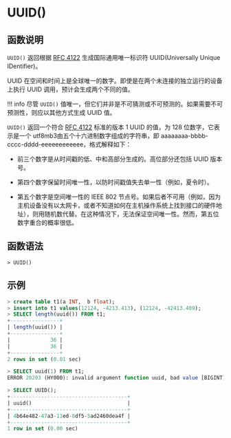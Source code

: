 # **UUID()**

## **函数说明**

`UUID()` 返回根据 [RFC 4122](http://www.ietf.org/rfc/rfc4122.txt) 生成国际通用唯一标识符 UUID(Universally Unique IDentifier)。

UUID 在空间和时间上是全球唯一的数字。即使是在两个未连接的独立运行的设备上执行 UUID 调用，预计会生成两个不同的值。

!!! info
    尽管 `UUID()` 值唯一，但它们并非是不可猜测或不可预测的。如果需要不可预测性，则应以其他方式生成 UUID 值。

`UUID()` 返回一个符合 [RFC 4122](http://www.ietf.org/rfc/rfc4122.txt) 标准的版本 1 UUID 的值，为 128 位数字，它表示是一个 utf8mb3由五个十六进制数字组成的字符串，即 aaaaaaaa-bbbb-cccc-dddd-eeeeeeeeeeee，格式解释如下：

- 前三个数字是从时间戳的低、中和高部分生成的。高位部分还包括 UUID 版本号。

- 第四个数字保留时间唯一性，以防时间戳值失去单一性（例如，夏令时）。

- 第五个数字是空间唯一性的 IEEE 802 节点号。如果后者不可用（例如，因为主机设备没有以太网卡，或者不知道如何在主机操作系统上找到接口的硬件地址），则用随机数代替。在这种情况下，无法保证空间唯一性。然而，第五位数字重合的概率很低。

## **函数语法**

```
> UUID()
```

## **示例**

```sql
> create table t1(a INT,  b float);
> insert into t1 values(12124, -4213.413), (12124, -42413.409);
> SELECT length(uuid()) FROM t1;
+----------------+
| length(uuid()) |
+----------------+
|             36 |
|             36 |
+----------------+
2 rows in set (0.01 sec)

> SELECT uuid(1) FROM t1;
ERROR 20203 (HY000): invalid argument function uuid, bad value [BIGINT]

> SELECT UUID();
+--------------------------------------+
| uuid()                               |
+--------------------------------------+
| 4b64e482-47a3-11ed-8df5-5ad2460dea4f |
+--------------------------------------+
1 row in set (0.00 sec)
```

